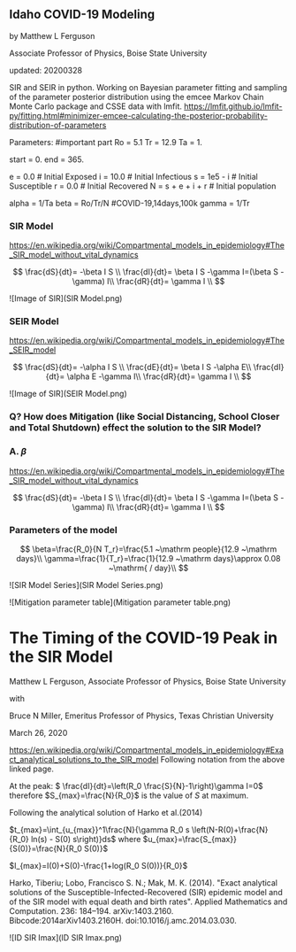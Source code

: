 ## Idaho COVID-19 Modeling
by Matthew L Ferguson

Associate Professor of Physics, Boise State University

updated: 20200328

SIR and SEIR in python. Working on Bayesian parameter fitting and sampling of the parameter posterior distribution using the emcee Markov Chain Monte Carlo package and CSSE data with lmfit. https://lmfit.github.io/lmfit-py/fitting.html#minimizer-emcee-calculating-the-posterior-probability-distribution-of-parameters

Parameters:
#important part
Ro = 5.1
Tr = 12.9
Ta = 1.

start = 0.
end = 365.

e = 0.0      # Initial Exposed
i = 10.0     # Initial Infectious
s = 1e5 - i  # Initial Susceptible
r = 0.0      # Initial Recovered
N = s + e + i + r  # Initial population

alpha = 1/Ta
beta = Ro/Tr/N   #COVID-19,14days,100k
gamma = 1/Tr

### SIR Model
https://en.wikipedia.org/wiki/Compartmental_models_in_epidemiology#The_SIR_model_without_vital_dynamics

$$
\frac{dS}{dt}= -\beta I S \\
\frac{dI}{dt}= \beta I S -\gamma I=(\beta S - \gamma) I\\
\frac{dR}{dt}= \gamma I \\
$$

![Image of SIR](SIR Model.png)

### SEIR Model
https://en.wikipedia.org/wiki/Compartmental_models_in_epidemiology#The_SEIR_model

$$
\frac{dS}{dt}= -\alpha I S \\
\frac{dE}{dt}= \beta I S -\alpha E\\
\frac{dI}{dt}= \alpha E -\gamma I\\
\frac{dR}{dt}= \gamma I \\
$$

![Image of SIR](SEIR Model.png)

### Q? How does Mitigation (like Social Distancing, School Closer and Total Shutdown) effect the solution to the SIR Model?
### A. ${\beta}$
https://en.wikipedia.org/wiki/Compartmental_models_in_epidemiology#The_SIR_model_without_vital_dynamics

$$
\frac{dS}{dt}= -\beta I S  \\
\frac{dI}{dt}= \beta I S -\gamma I=(\beta S - \gamma) I\\
\frac{dR}{dt}= \gamma I \\
$$

### Parameters of the model
$$
\beta=\frac{R_0}{N T_r}=\frac{5.1 ~\mathrm people}{12.9 ~\mathrm days}\\
\gamma=\frac{1}{T_r}=\frac{1}{12.9  ~\mathrm days}\approx 0.08 ~\mathrm{ / day}\\
$$

![SIR Model Series](SIR Model Series.png)

![Mitigation parameter table](Mitigation parameter table.png)

# The Timing of the COVID-19 Peak in the SIR Model
Matthew L Ferguson,
Associate Professor of Physics, 
Boise State University

with

Bruce N Miller,
Emeritus Professor of Physics, 
Texas Christian University

March 26, 2020

https://en.wikipedia.org/wiki/Compartmental_models_in_epidemiology#Exact_analytical_solutions_to_the_SIR_model
Following notation from the above linked page.

At the peak:
$ \frac{dI}{dt}=\left(R_0 \frac{S}{N}-1\right)\gamma I=0$
therefore
$S_{max}=\frac{N}{R_0}$
is the value of $S$ at maximum.

Following the analytical solution of Harko et al.(2014)

$t_{max}=\int_{u_{max}}^1\frac{N}{\gamma R_0 s \left(N-R(0)+\frac{N}{R_0} ln(s) - S(0) s\right)}ds$ where $u_{max}=\frac{S_{max}}{S(0)}=\frac{N}{R_0 S(0)}$

$I_{max}=I(0)+S(0)-\frac{1+log(R_0 S(0))}{R_0}$

 Harko, Tiberiu; Lobo, Francisco S. N.; Mak, M. K. (2014). "Exact analytical solutions of the Susceptible-Infected-Recovered (SIR) epidemic model and of the SIR model with equal death and birth rates". Applied Mathematics and Computation. 236: 184–194. arXiv:1403.2160. Bibcode:2014arXiv1403.2160H. doi:10.1016/j.amc.2014.03.030.
 
 ![ID SIR Imax](ID SIR Imax.png)

